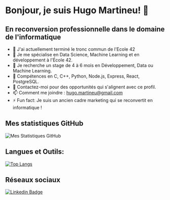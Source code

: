 # Bonjour, je suis Hugo Martineu! 👋

## En reconversion professionnelle dans le domaine de l'informatique

- 🔭 J'ai actuellement terminé le tronc commun de l'Ecole 42
- 🌱 Je me spécialise en Data Science, Machine Learning et en développement à l'École 42.
- 👯 Je recherche un stage de 4 à 6 mois en Développement, Data ou Machine Learning.
- 🤔 Compétences en C, C++, Python, Node.js, Express, React, PostgreSQL.
- 💬 Contactez-moi pour des opportunités qui s'alignent avec ce profil.
- 📫 Comment me joindre : hugo.martineu@gmail.com
- ⚡ Fun fact: Je suis un ancien cadre marketing qui se reconvertit en informatique !

## Mes statistiques GitHub

![Mes Statistiques GitHub](https://github-readme-stats.vercel.app/api?username=hugomartineu&show_icons=true)

## Langues et Outils:

[![Top Langs](https://github-readme-stats.vercel.app/api/top-langs/?username=hugomartineu&layout=compact)](https://github.com/anuraghazra/github-readme-stats)

## Réseaux sociaux

[![Linkedin Badge](https://img.shields.io/badge/-LinkedIn-blue?style=flat-square&logo=LinkedIn&logoColor=white&link=https://www.linkedin.com/in/hugomartineu/)](https://www.linkedin.com/in/hugomartineu/)
